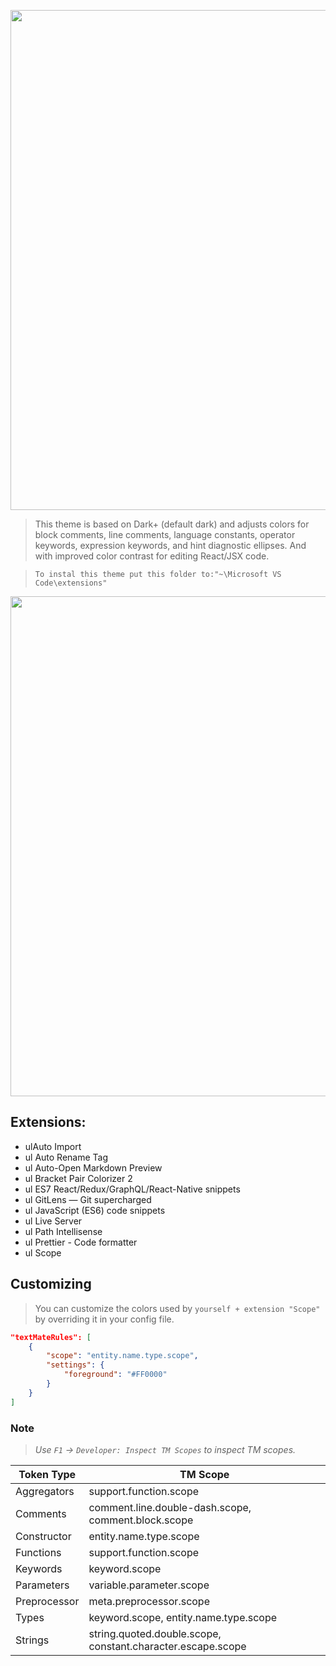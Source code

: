 <p align="center"><img width="800px" src="https://sun1-93.userapi.com/f08-ej5fxtLVZmfbG60vus0c_Hn5sEUB2xERqg/CmW6rdOKqSg.jpg"></p>

> This theme is based on Dark+ (default dark) and adjusts colors for
> block comments, line comments, language constants, operator keywords, expression keywords, and hint diagnostic ellipses.
> And with improved color contrast for editing React/JSX code.

>`To instal this theme put this folder to:"~\Microsoft VS Code\extensions"`

<p align="center"><img width="800px" src="https://sun1-91.userapi.com/gaMHJLCrOpGe9ERoIvOqCid9wbSaoraNQ78XAQ/2FKOY_jD3eQ.jpg"></p>

## Extensions:
+ ulAuto Import
+ ul Auto Rename Tag
+ ul Auto-Open Markdown Preview
+ ul Bracket Pair Colorizer 2
+ ul ES7 React/Redux/GraphQL/React-Native snippets
+ ul GitLens — Git supercharged
+ ul JavaScript (ES6) code snippets
+ ul Live Server
+ ul Path Intellisense
+ ul Prettier - Code formatter
+ ul Scope

## Customizing

> You can customize the colors used by `yourself + extension "Scope"` by overriding it in your config file.

```json
"textMateRules": [
    {
        "scope": "entity.name.type.scope",
        "settings": {
            "foreground": "#FF0000"
        }
    }
]
```

### Note

> _Use `F1` -> `Developer: Inspect TM Scopes` to inspect TM scopes._

| Token Type   | TM Scope                                                    |
| ------------ | ----------------------------------------------------------- |
| Aggregators  | support.function.scope                                      |
| Comments     | comment.line.double-dash.scope, comment.block.scope         |
| Constructor  | entity.name.type.scope                                      |
| Functions    | support.function.scope                                      |
| Keywords     | keyword.scope                                               |
| Parameters   | variable.parameter.scope                                    |
| Preprocessor | meta.preprocessor.scope                                     |
| Types        | keyword.scope, entity.name.type.scope                       |
| Strings      | string.quoted.double.scope, constant.character.escape.scope |
